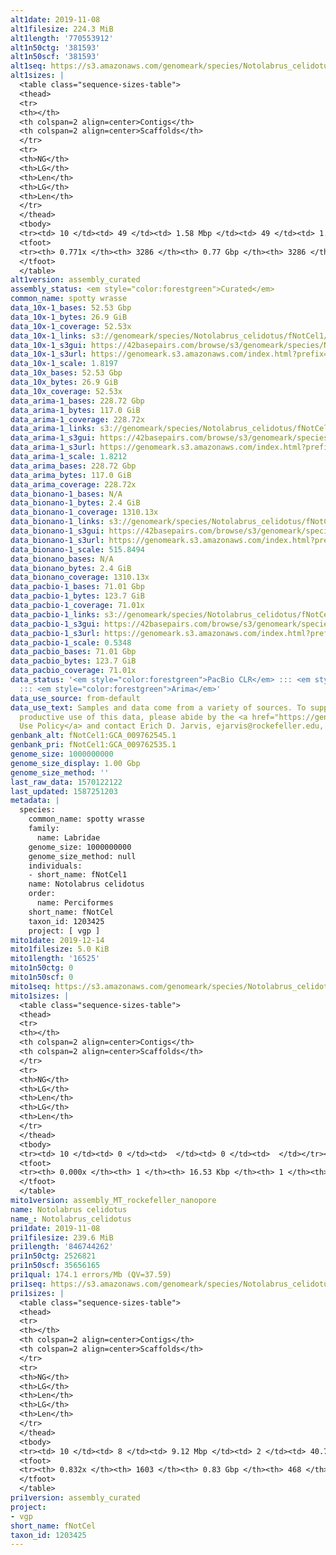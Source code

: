 ```yaml
---
alt1date: 2019-11-08
alt1filesize: 224.3 MiB
alt1length: '770553912'
alt1n50ctg: '381593'
alt1n50scf: '381593'
alt1seq: https://s3.amazonaws.com/genomeark/species/Notolabrus_celidotus/fNotCel1/assembly_curated/fNotCel1.alt.cur.20191108.fasta.gz
alt1sizes: |
  <table class="sequence-sizes-table">
  <thead>
  <tr>
  <th></th>
  <th colspan=2 align=center>Contigs</th>
  <th colspan=2 align=center>Scaffolds</th>
  </tr>
  <tr>
  <th>NG</th>
  <th>LG</th>
  <th>Len</th>
  <th>LG</th>
  <th>Len</th>
  </tr>
  </thead>
  <tbody>
  <tr><td> 10 </td><td> 49 </td><td> 1.58 Mbp </td><td> 49 </td><td> 1.58 Mbp </td></tr><tr><td> 20 </td><td> 128 </td><td> 1.07 Mbp </td><td> 128 </td><td> 1.07 Mbp </td></tr><tr><td> 30 </td><td> 238 </td><td> 0.77 Mbp </td><td> 238 </td><td> 0.77 Mbp </td></tr><tr><td> 40 </td><td> 395 </td><td> 0.55 Mbp </td><td> 395 </td><td> 0.55 Mbp </td></tr><tr style="background-color:#cccccc;"><td> 50 </td><td> 612 </td><td> 381.59 Kbp </td><td> 612 </td><td> 381.59 Kbp </td></tr><tr><td> 60 </td><td> 947 </td><td> 231.38 Kbp </td><td> 947 </td><td> 231.38 Kbp </td></tr><tr><td> 70 </td><td> 1604 </td><td> 96.40 Kbp </td><td> 1604 </td><td> 96.40 Kbp </td></tr><tr><td> 80 </td><td> 0 </td><td>  </td><td> 0 </td><td>  </td></tr><tr><td> 90 </td><td> 0 </td><td>  </td><td> 0 </td><td>  </td></tr><tr><td> 100 </td><td> 0 </td><td>  </td><td> 0 </td><td>  </td></tr></tbody>
  <tfoot>
  <tr><th> 0.771x </th><th> 3286 </th><th> 0.77 Gbp </th><th> 3286 </th><th> 0.77 Gbp </th></tr>
  </tfoot>
  </table>
alt1version: assembly_curated
assembly_status: <em style="color:forestgreen">Curated</em>
common_name: spotty wrasse
data_10x-1_bases: 52.53 Gbp
data_10x-1_bytes: 26.9 GiB
data_10x-1_coverage: 52.53x
data_10x-1_links: s3://genomeark/species/Notolabrus_celidotus/fNotCel1/genomic_data/10x/<br>
data_10x-1_s3gui: https://42basepairs.com/browse/s3/genomeark/species/Notolabrus_celidotus/fNotCel1/genomic_data/10x/
data_10x-1_s3url: https://genomeark.s3.amazonaws.com/index.html?prefix=species/Notolabrus_celidotus/fNotCel1/genomic_data/10x/
data_10x-1_scale: 1.8197
data_10x_bases: 52.53 Gbp
data_10x_bytes: 26.9 GiB
data_10x_coverage: 52.53x
data_arima-1_bases: 228.72 Gbp
data_arima-1_bytes: 117.0 GiB
data_arima-1_coverage: 228.72x
data_arima-1_links: s3://genomeark/species/Notolabrus_celidotus/fNotCel1/genomic_data/arima/<br>
data_arima-1_s3gui: https://42basepairs.com/browse/s3/genomeark/species/Notolabrus_celidotus/fNotCel1/genomic_data/arima/
data_arima-1_s3url: https://genomeark.s3.amazonaws.com/index.html?prefix=species/Notolabrus_celidotus/fNotCel1/genomic_data/arima/
data_arima-1_scale: 1.8212
data_arima_bases: 228.72 Gbp
data_arima_bytes: 117.0 GiB
data_arima_coverage: 228.72x
data_bionano-1_bases: N/A
data_bionano-1_bytes: 2.4 GiB
data_bionano-1_coverage: 1310.13x
data_bionano-1_links: s3://genomeark/species/Notolabrus_celidotus/fNotCel1/genomic_data/bionano/<br>
data_bionano-1_s3gui: https://42basepairs.com/browse/s3/genomeark/species/Notolabrus_celidotus/fNotCel1/genomic_data/bionano/
data_bionano-1_s3url: https://genomeark.s3.amazonaws.com/index.html?prefix=species/Notolabrus_celidotus/fNotCel1/genomic_data/bionano/
data_bionano-1_scale: 515.8494
data_bionano_bases: N/A
data_bionano_bytes: 2.4 GiB
data_bionano_coverage: 1310.13x
data_pacbio-1_bases: 71.01 Gbp
data_pacbio-1_bytes: 123.7 GiB
data_pacbio-1_coverage: 71.01x
data_pacbio-1_links: s3://genomeark/species/Notolabrus_celidotus/fNotCel1/genomic_data/pacbio/<br>
data_pacbio-1_s3gui: https://42basepairs.com/browse/s3/genomeark/species/Notolabrus_celidotus/fNotCel1/genomic_data/pacbio/
data_pacbio-1_s3url: https://genomeark.s3.amazonaws.com/index.html?prefix=species/Notolabrus_celidotus/fNotCel1/genomic_data/pacbio/
data_pacbio-1_scale: 0.5348
data_pacbio_bases: 71.01 Gbp
data_pacbio_bytes: 123.7 GiB
data_pacbio_coverage: 71.01x
data_status: '<em style="color:forestgreen">PacBio CLR</em> ::: <em style="color:forestgreen">10x</em>
  ::: <em style="color:forestgreen">Arima</em>'
data_use_source: from-default
data_use_text: Samples and data come from a variety of sources. To support fair and
  productive use of this data, please abide by the <a href="https://genome10k.soe.ucsc.edu/data-use-policies/">Data
  Use Policy</a> and contact Erich D. Jarvis, ejarvis@rockefeller.edu, with any questions.
genbank_alt: fNotCel1:GCA_009762545.1
genbank_pri: fNotCel1:GCA_009762535.1
genome_size: 1000000000
genome_size_display: 1.00 Gbp
genome_size_method: ''
last_raw_data: 1570122122
last_updated: 1587251203
metadata: |
  species:
    common_name: spotty wrasse
    family:
      name: Labridae
    genome_size: 1000000000
    genome_size_method: null
    individuals:
    - short_name: fNotCel1
    name: Notolabrus celidotus
    order:
      name: Perciformes
    short_name: fNotCel
    taxon_id: 1203425
    project: [ vgp ]
mito1date: 2019-12-14
mito1filesize: 5.0 KiB
mito1length: '16525'
mito1n50ctg: 0
mito1n50scf: 0
mito1seq: https://s3.amazonaws.com/genomeark/species/Notolabrus_celidotus/fNotCel1/assembly_MT_rockefeller_nanopore/fNotCel1.MT.20191214.fasta.gz
mito1sizes: |
  <table class="sequence-sizes-table">
  <thead>
  <tr>
  <th></th>
  <th colspan=2 align=center>Contigs</th>
  <th colspan=2 align=center>Scaffolds</th>
  </tr>
  <tr>
  <th>NG</th>
  <th>LG</th>
  <th>Len</th>
  <th>LG</th>
  <th>Len</th>
  </tr>
  </thead>
  <tbody>
  <tr><td> 10 </td><td> 0 </td><td>  </td><td> 0 </td><td>  </td></tr><tr><td> 20 </td><td> 0 </td><td>  </td><td> 0 </td><td>  </td></tr><tr><td> 30 </td><td> 0 </td><td>  </td><td> 0 </td><td>  </td></tr><tr><td> 40 </td><td> 0 </td><td>  </td><td> 0 </td><td>  </td></tr><tr style="background-color:#cccccc;"><td> 50 </td><td> 0 </td><td style="background-color:#ff8888;">  </td><td> 0 </td><td style="background-color:#ff8888;">  </td></tr><tr><td> 60 </td><td> 0 </td><td>  </td><td> 0 </td><td>  </td></tr><tr><td> 70 </td><td> 0 </td><td>  </td><td> 0 </td><td>  </td></tr><tr><td> 80 </td><td> 0 </td><td>  </td><td> 0 </td><td>  </td></tr><tr><td> 90 </td><td> 0 </td><td>  </td><td> 0 </td><td>  </td></tr><tr><td> 100 </td><td> 0 </td><td>  </td><td> 0 </td><td>  </td></tr></tbody>
  <tfoot>
  <tr><th> 0.000x </th><th> 1 </th><th> 16.53 Kbp </th><th> 1 </th><th> 16.53 Kbp </th></tr>
  </tfoot>
  </table>
mito1version: assembly_MT_rockefeller_nanopore
name: Notolabrus celidotus
name_: Notolabrus_celidotus
pri1date: 2019-11-08
pri1filesize: 239.6 MiB
pri1length: '846744262'
pri1n50ctg: 2526821
pri1n50scf: 35656165
pri1qual: 174.1 errors/Mb (QV=37.59)
pri1seq: https://s3.amazonaws.com/genomeark/species/Notolabrus_celidotus/fNotCel1/assembly_curated/fNotCel1.pri.cur.20191108.fasta.gz
pri1sizes: |
  <table class="sequence-sizes-table">
  <thead>
  <tr>
  <th></th>
  <th colspan=2 align=center>Contigs</th>
  <th colspan=2 align=center>Scaffolds</th>
  </tr>
  <tr>
  <th>NG</th>
  <th>LG</th>
  <th>Len</th>
  <th>LG</th>
  <th>Len</th>
  </tr>
  </thead>
  <tbody>
  <tr><td> 10 </td><td> 8 </td><td> 9.12 Mbp </td><td> 2 </td><td> 40.77 Mbp </td></tr><tr><td> 20 </td><td> 20 </td><td> 6.85 Mbp </td><td> 4 </td><td> 39.65 Mbp </td></tr><tr><td> 30 </td><td> 37 </td><td> 5.48 Mbp </td><td> 7 </td><td> 38.34 Mbp </td></tr><tr><td> 40 </td><td> 59 </td><td> 4.04 Mbp </td><td> 10 </td><td> 37.09 Mbp </td></tr><tr style="background-color:#cccccc;"><td> 50 </td><td> 89 </td><td style="background-color:#88ff88;"> 2.53 Mbp </td><td> 12 </td><td style="background-color:#88ff88;"> 35.66 Mbp </td></tr><tr><td> 60 </td><td> 138 </td><td> 1.63 Mbp </td><td> 15 </td><td> 32.41 Mbp </td></tr><tr><td> 70 </td><td> 230 </td><td> 0.72 Mbp </td><td> 19 </td><td> 29.53 Mbp </td></tr><tr><td> 80 </td><td> 632 </td><td> 95.27 Kbp </td><td> 22 </td><td> 26.92 Mbp </td></tr><tr><td> 90 </td><td> 0 </td><td>  </td><td> 0 </td><td>  </td></tr><tr><td> 100 </td><td> 0 </td><td>  </td><td> 0 </td><td>  </td></tr></tbody>
  <tfoot>
  <tr><th> 0.832x </th><th> 1603 </th><th> 0.83 Gbp </th><th> 468 </th><th> 0.85 Gbp </th></tr>
  </tfoot>
  </table>
pri1version: assembly_curated
project:
- vgp
short_name: fNotCel
taxon_id: 1203425
---
```

